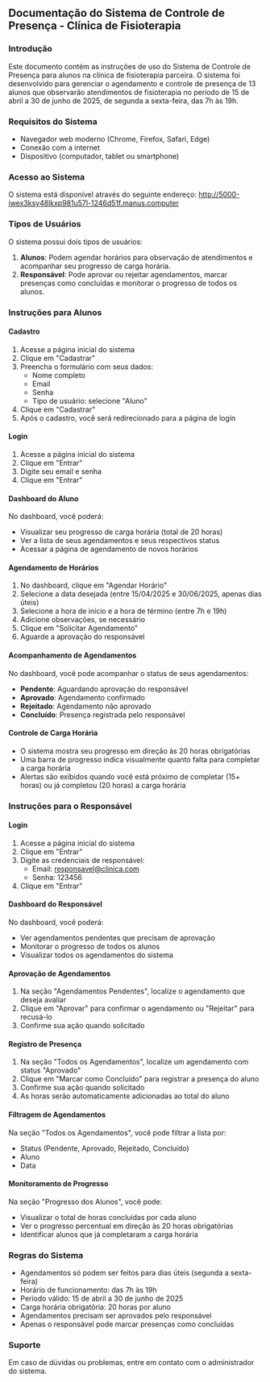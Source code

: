 ## Documentação do Sistema de Controle de Presença - Clínica de Fisioterapia

### Introdução

Este documento contém as instruções de uso do Sistema de Controle de Presença para alunos na clínica de fisioterapia parceira. O sistema foi desenvolvido para gerenciar o agendamento e controle de presença de 13 alunos que observarão atendimentos de fisioterapia no período de 15 de abril a 30 de junho de 2025, de segunda a sexta-feira, das 7h às 19h.

### Requisitos do Sistema

- Navegador web moderno (Chrome, Firefox, Safari, Edge)
- Conexão com a internet
- Dispositivo (computador, tablet ou smartphone)

### Acesso ao Sistema

O sistema está disponível através do seguinte endereço:
http://5000-iwex3ksy48lkxp981u57l-1246d51f.manus.computer

### Tipos de Usuários

O sistema possui dois tipos de usuários:

1. **Alunos**: Podem agendar horários para observação de atendimentos e acompanhar seu progresso de carga horária.
2. **Responsável**: Pode aprovar ou rejeitar agendamentos, marcar presenças como concluídas e monitorar o progresso de todos os alunos.

### Instruções para Alunos

#### Cadastro

1. Acesse a página inicial do sistema
2. Clique em "Cadastrar"
3. Preencha o formulário com seus dados:
   - Nome completo
   - Email
   - Senha
   - Tipo de usuário: selecione "Aluno"
4. Clique em "Cadastrar"
5. Após o cadastro, você será redirecionado para a página de login

#### Login

1. Acesse a página inicial do sistema
2. Clique em "Entrar"
3. Digite seu email e senha
4. Clique em "Entrar"

#### Dashboard do Aluno

No dashboard, você poderá:
- Visualizar seu progresso de carga horária (total de 20 horas)
- Ver a lista de seus agendamentos e seus respectivos status
- Acessar a página de agendamento de novos horários

#### Agendamento de Horários

1. No dashboard, clique em "Agendar Horário"
2. Selecione a data desejada (entre 15/04/2025 e 30/06/2025, apenas dias úteis)
3. Selecione a hora de início e a hora de término (entre 7h e 19h)
4. Adicione observações, se necessário
5. Clique em "Solicitar Agendamento"
6. Aguarde a aprovação do responsável

#### Acompanhamento de Agendamentos

No dashboard, você pode acompanhar o status de seus agendamentos:
- **Pendente**: Aguardando aprovação do responsável
- **Aprovado**: Agendamento confirmado
- **Rejeitado**: Agendamento não aprovado
- **Concluído**: Presença registrada pelo responsável

#### Controle de Carga Horária

- O sistema mostra seu progresso em direção às 20 horas obrigatórias
- Uma barra de progresso indica visualmente quanto falta para completar a carga horária
- Alertas são exibidos quando você está próximo de completar (15+ horas) ou já completou (20 horas) a carga horária

### Instruções para o Responsável

#### Login

1. Acesse a página inicial do sistema
2. Clique em "Entrar"
3. Digite as credenciais de responsável:
   - Email: responsavel@clinica.com
   - Senha: 123456
4. Clique em "Entrar"

#### Dashboard do Responsável

No dashboard, você poderá:
- Ver agendamentos pendentes que precisam de aprovação
- Monitorar o progresso de todos os alunos
- Visualizar todos os agendamentos do sistema

#### Aprovação de Agendamentos

1. Na seção "Agendamentos Pendentes", localize o agendamento que deseja avaliar
2. Clique em "Aprovar" para confirmar o agendamento ou "Rejeitar" para recusá-lo
3. Confirme sua ação quando solicitado

#### Registro de Presença

1. Na seção "Todos os Agendamentos", localize um agendamento com status "Aprovado"
2. Clique em "Marcar como Concluído" para registrar a presença do aluno
3. Confirme sua ação quando solicitado
4. As horas serão automaticamente adicionadas ao total do aluno

#### Filtragem de Agendamentos

Na seção "Todos os Agendamentos", você pode filtrar a lista por:
- Status (Pendente, Aprovado, Rejeitado, Concluído)
- Aluno
- Data

#### Monitoramento de Progresso

Na seção "Progresso dos Alunos", você pode:
- Visualizar o total de horas concluídas por cada aluno
- Ver o progresso percentual em direção às 20 horas obrigatórias
- Identificar alunos que já completaram a carga horária

### Regras do Sistema

- Agendamentos só podem ser feitos para dias úteis (segunda a sexta-feira)
- Horário de funcionamento: das 7h às 19h
- Período válido: 15 de abril a 30 de junho de 2025
- Carga horária obrigatória: 20 horas por aluno
- Agendamentos precisam ser aprovados pelo responsável
- Apenas o responsável pode marcar presenças como concluídas

### Suporte

Em caso de dúvidas ou problemas, entre em contato com o administrador do sistema.
